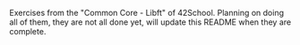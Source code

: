 Exercises from the "Common Core - Libft" of 42School. Planning on doing all of them, they are not all done yet, will update this README when they are complete.
